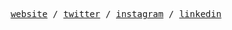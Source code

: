 <p align="center">
  <samp>
    <a target="_blank" href="https://bence.codes">website</a> /
    <a target="_blank" href="https://twitter.com/bencetxt">twitter</a> /
    <a target="_blank" href="https://instagram.com/bence.jpeg">instagram</a> /
    <a target="_blank" href="https://www.linkedin.com/in/bencepdf/">linkedin</a>
  </samp>
</p>
